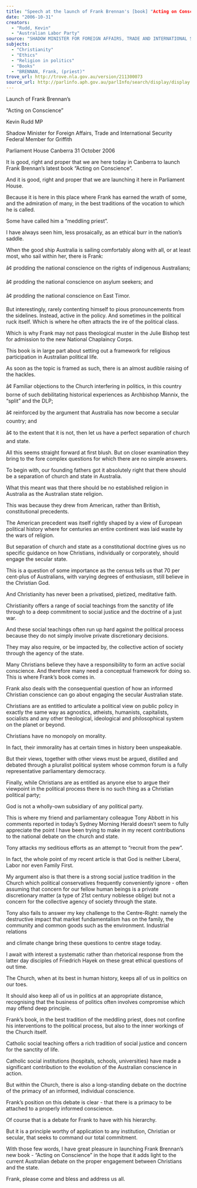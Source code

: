 ```yaml
---
title: "Speech at the launch of Frank Brennan's [book] "Acting on Conscience""
date: "2006-10-31"
creators:
  - "Rudd, Kevin"
  - "Australian Labor Party"
source: "SHADOW MINISTER FOR FOREIGN AFFAIRS, TRADE AND INTERNATIONAL SECURITY"
subjects:
  - "Christianity"
  - "Ethics"
  - "Religion in politics"
  - "Books"
  - "BRENNAN, Frank, (priest)"
trove_url: http://trove.nla.gov.au/version/211300073
source_url: http://parlinfo.aph.gov.au/parlInfo/search/display/display.w3p;query=Id%3A%22media/pressrel/O2BL6%22
---
```


 

 

 Launch of Frank Brennan’s    

 “Acting on Conscience”    

 

 Kevin Rudd MP 

 Shadow Minister for Foreign Affairs, Trade   and International Security  Federal Member for Griffith   

 Parliament House  Canberra  31 October 2006  

 

 

 

 

 It is good, right and proper that we are here today in Canberra to launch Frank  Brennan’s latest book “Acting on Conscience”.   

 And it is good, right and proper that we are launching it here in Parliament  House.   

 Because it is here in this place where Frank has earned the wrath of some, and  the admiration of many, in the best traditions of the vocation to which he is  called.   

 Some have called him a “meddling priest”.   

 I have always seen him, less prosaically, as an ethical burr in the nation’s saddle.   

 When the good ship Australia is sailing comfortably along with all, or at least  most, who sail within her, there is Frank:   

 â¢ prodding the national conscience on the rights of indigenous  Australians;   

 â¢ prodding the national conscience on asylum seekers; and    

 â¢ prodding the national conscience on East Timor.   

 But interestingly, rarely contenting himself to pious pronouncements from the  sidelines. Instead, active in the policy. And sometimes in the political ruck  itself. Which is where he often attracts the ire of the political class.   

 Which is why Frank may not pass theological muster in the Julie Bishop test  for admission to the new National Chaplaincy Corps.   

 This book is in large part about setting out a framework for religious  participation in Australian political life.    

 As soon as the topic is framed as such, there is an almost audible raising of the  hackles.    

 â¢ Familiar objections to the Church interfering in politics, in this country  borne of such debilitating historical experiences as Archbishop Mannix,  the “split” and the DLP;   

 â¢ reinforced by the argument that Australia has now become a secular  country; and   

 â¢ to the extent that it is not, then let us have a perfect separation of church  and state.    

 All this seems straight forward at first blush. But on closer examination they  bring to the fore complex questions for which there are no simple answers.   

 To begin with, our founding fathers got it absolutely right that there should be  a separation of church and state in Australia.   

 What this meant was that there should be no established religion in Australia as  the Australian state religion.   

 This was because they drew from American, rather than British, constitutional  precedents.   

 The American precedent was itself rightly shaped by a view of European  political history where for centuries an entire continent was laid waste by the  wars of religion.   

 But separation of church and state as a constitutional doctrine gives us no  specific guidance on how Christians, individually or corporately, should engage  the secular state.   

 This is a question of some importance as the census tells us that 70 per cent-plus of Australians, with varying degrees of enthusiasm, still believe in the  Christian God.   

 And Christianity has never been a privatised, pietized, meditative faith.   

 Christianity offers a range of social teachings from the sanctity of life through  to a deep commitment to social justice and the doctrine of a just war.   

 And these social teachings often run up hard against the political process  because they do not simply involve private discretionary decisions.   

 They may also require, or be impacted by, the collective action of society  through the agency of the state.   

 Many Christians believe they have a responsibility to form an active social  conscience. And therefore many need a conceptual framework for doing so.  This is where Frank’s book comes in.   

 Frank also deals with the consequential question of how an informed Christian  conscience can go about engaging the secular Australian state.    

 Christians are as entitled to articulate a political view on public policy in exactly  the same way as agnostics, atheists, humanists, capitalists, socialists and any  other theological, ideological and philosophical system on the planet or beyond.   

 Christians have no monopoly on morality.   

 In fact, their immorality has at certain times in history been unspeakable.   

 But their views, together with other views must be argued, distilled and debated  through a pluralist political system whose common forum is a fully  representative parliamentary democracy. 

 

 Finally, while Christians are as entitled as anyone else to argue their viewpoint  in the political process there is no such thing as a Christian political party;    

 God is not a wholly-own subsidiary of any political party.   

 This is where my friend and parliamentary colleague Tony Abbott in his  comments reported in today’s Sydney Morning Herald doesn’t seem to fully  appreciate the point I have been trying to make in my recent contributions to  the national debate on the church and state.    

 Tony attacks my seditious efforts as an attempt to “recruit from the pew”.   

 In fact, the whole point of my recent article is that God is neither Liberal,  Labor nor even Family First.    

 My argument also is that there is a strong social justice tradition in the Church  which political conservatives frequently conveniently ignore - often assuming  that concern for our fellow human beings is a private discretionary matter (a  type of 21st century noblesse oblige) but not a concern for the collective agency of  society through the state.   

 Tony also fails to answer my key challenge to the Centre-Right: namely the  destructive impact that market fundamentalism has on the family, the  community and common goods such as the environment. Industrial relations 

 and climate change bring these questions to centre stage today.   

 I await with interest a systematic rather than rhetorical response from the latter  day disciples of Friedrich Hayek on these great ethical questions of out time.   

 The Church, when at its best in human history, keeps all of us in politics on our  toes.   

 It should also keep all of us in politics at an appropriate distance, recognising  that the business of politics often involves compromise which may offend deep  principle.   

 Frank’s book, in the best tradition of the meddling priest, does not confine his  interventions to the political process, but also to the inner workings of the  Church itself.   

 Catholic social teaching offers a rich tradition of social justice and concern for  the sanctity of life.   

 Catholic social institutions (hospitals, schools, universities) have made a  significant contribution to the evolution of the Australian conscience in action.   

 But within the Church, there is also a long-standing debate on the doctrine of  the primacy of an informed, individual conscience.    

 Frank’s position on this debate is clear - that there is a primacy to be attached  to a properly informed conscience.   

 Of course that is a debate for Frank to have with his hierarchy.   

 But it is a principle worthy of application to any institution, Christian or  secular, that seeks to command our total commitment.   

 With those few words, I have great pleasure in launching Frank Brennan’s new  book - “Acting on Conscience” in the hope that it adds light to the current  Australian debate on the proper engagement between Christians and the state.    

 Frank, please come and bless and address us all.    

 

 

 

 

